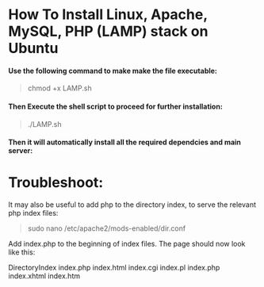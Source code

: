 # How To Install Linux, Apache, MySQL, PHP (LAMP) stack on Ubuntu

#### Use the following command to make make the file executable:

> chmod +x LAMP.sh

#### Then Execute the shell script to proceed for further installation:

> ./LAMP.sh

#### Then it will automatically install all the required dependcies and main server:

# Troubleshoot:

It may also be useful to add php to the directory index, to serve the relevant php index files:
> sudo nano /etc/apache2/mods-enabled/dir.conf

Add index.php to the beginning of index files. The page should now look like this:

<IfModule mod_dir.c> DirectoryIndex index.php index.html index.cgi index.pl index.php index.xhtml index.htm </IfModule>
